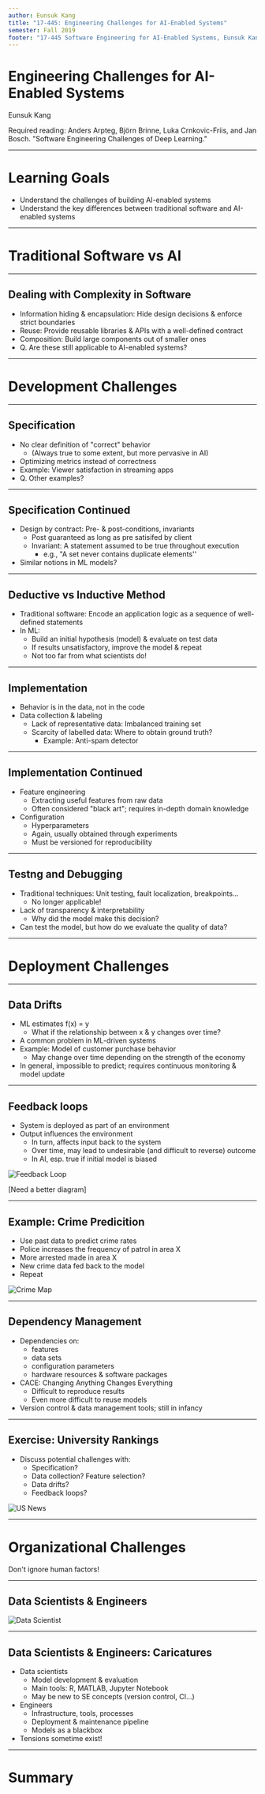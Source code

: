 ```yaml
---
author: Eunsuk Kang
title: "17-445: Engineering Challenges for AI-Enabled Systems"
semester: Fall 2019
footer: "17-445 Software Engineering for AI-Enabled Systems, Eunsuk Kang"
---  
```


# Engineering Challenges for AI-Enabled Systems

Eunsuk Kang

<!-- references -->

Required reading: Anders Arpteg, Björn Brinne, Luka Crnkovic-Friis, and Jan Bosch. "Software Engineering Challenges of Deep Learning." 

---
# Learning Goals

* Understand the challenges of building AI-enabled systems
* Understand the key differences between traditional software and
  AI-enabled systems

---
# Traditional Software vs AI

----
## Dealing with Complexity in Software

* Information hiding & encapsulation: Hide design decisions & enforce
  strict boundaries
* Reuse: Provide reusable libraries & APIs with a well-defined contract
* Composition: Build large components out of smaller ones
* Q. Are these still applicable to AI-enabled systems?

---
# Development Challenges

----
## Specification

* No clear definition of "correct" behavior
	* (Always true to some extent, but more pervasive in AI)
* Optimizing metrics instead of correctness
* Example: Viewer satisfaction in streaming apps
* Q. Other examples?

----
## Specification Continued

* Design by contract: Pre- & post-conditions, invariants
  * Post guaranteed as long as pre satisifed by client
  * Invariant: A statement assumed to be true throughout execution
	* e.g., "A set never contains duplicate elements''
* Similar notions in ML models?

----
## Deductive vs Inductive Method

* Traditional software: Encode an application logic as a
  sequence of well-defined statements
* In ML:
  * Build an initial hypothesis (model) & evaluate on test data
  * If results unsatisfactory, improve the model & repeat
  * Not too far from what scientists do!

----
## Implementation

* Behavior is in the data, not in the code
* Data collection & labeling
  * Lack of representative data: Imbalanced training set
  * Scarcity of labelled data: Where to obtain ground truth?
	* Example: Anti-spam detector 

----
## Implementation Continued

* Feature engineering
  * Extracting useful features from raw data 
  * Often considered "black art"; requires in-depth domain knowledge
* Configuration
  * Hyperparameters
  * Again, usually obtained through experiments
  * Must be versioned for reproducibility 

----
## Testng and Debugging

* Traditional techniques: Unit testing, fault localization, breakpoints...
  * No longer applicable!
* Lack of transparency & interpretability
  * Why did the model make this decision?
* Can test the model, but how do we evaluate the quality of data?

---
# Deployment Challenges

----
## Data Drifts

* ML estimates f(x) = y
  * What if the relationship between x & y changes over time? 
* A common problem in ML-driven systems
* Example: Model of customer purchase behavior
  * May change over time depending on the strength of the economy 
* In general, impossible to predict; requires continuous monitoring &
  model update

----
## Feedback loops

* System is deployed as part of an environment
* Output influences the environment
  * In turn, affects input back to the system
  * Over time, may lead to undesirable (and difficult to reverse) outcome
  * In AI, esp. true if initial model is biased

![Feedback Loop](feedback-loop.png)

[Need a better diagram]

----
## Example: Crime Predicition

* Use past data to predict crime rates 
* Police increases the frequency of patrol in area X
* More arrested made in area X
* New crime data fed back to the model
* Repeat

![Crime Map](crime-map.jpg)

----
## Dependency Management

* Dependencies on:
  * features
  * data sets
  * configuration parameters
  * hardware resources & software packages
* CACE: Changing Anything Changes Everything
  * Difficult to reproduce results
  * Even more difficult to reuse models 
* Version control & data management tools; still in infancy

----
## Exercise: University Rankings

* Discuss potential challenges with:
  * Specification?
  * Data collection? Feature selection?
  * Data drifts?
  * Feedback loops?
  
![US News](us-news.jpg)

---
# Organizational Challenges

Don't ignore human factors!

----
## Data Scientists & Engineers

![Data Scientist](data-scientist.jpeg)

----
## Data Scientists & Engineers: Caricatures

* Data scientists
  * Model development & evaluation
  * Main tools: R, MATLAB, Jupyter Notebook
  * May be new to SE concepts (version control, CI...)
* Engineers
  * Infrastructure, tools, processes
  * Deployment & maintenance pipeline
  * Models as a blackbox
* Tensions sometime exist!

---
# Summary


